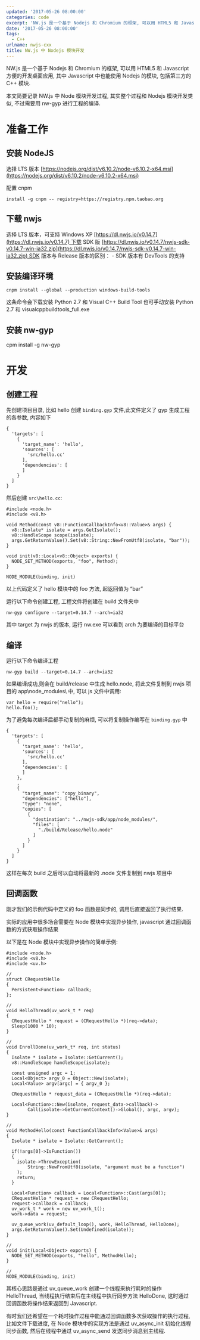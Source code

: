 ```yaml
---
updated: '2017-05-26 08:00:00'
categories: code
excerpt: 'NW.js 是一个基于 Nodejs 和 Chromium 的框架, 可以用 HTML5 和 Javascript 方便的开发桌面应用, 其中 Javascript 中也能使用 Nodejs 的模块, 包括第三方的 C++ 模块.'
date: '2017-05-26 08:00:00'
tags:
  - C++
urlname: nwjs-cxx
title: NW.js 中 Nodejs 模块开发
---
```


NW.js 是一个基于 Nodejs 和 Chromium 的框架, 可以用 HTML5 和 Javascript 方便的开发桌面应用, 其中 Javascript 中也能使用 Nodejs 的模块, 包括第三方的 C++ 模块.


本文简要记录 NW.js 中 Node 模块开发过程, 其实整个过程和 Nodejs 模块开发类似, 不过需要用 nw-gyp 进行工程的编译.


# 准备工作


## 安装 NodeJS


选择 LTS 版本 [https://nodejs.org/dist/v6.10.2/node-v6.10.2-x64.msi](https://nodejs.org/dist/v6.10.2/node-v6.10.2-x64.msi)


配置 cnpm


```text
install -g cnpm -- registry=https://registry.npm.taobao.org

```


## 下载 nwjs


选择 LTS 版本，可支持 Windows XP [https://dl.nwjs.io/v0.14.7](https://dl.nwjs.io/v0.14.7) 下载 SDK 版 [https://dl.nwjs.io/v0.14.7/nwjs-sdk-v0.14.7-win-ia32.zip](https://dl.nwjs.io/v0.14.7/nwjs-sdk-v0.14.7-win-ia32.zip) SDK 版本与 Release 版本的区别： - SDK 版本有 DevTools 的支持


## 安装编译环境


```text
cnpm install --global --production windows-build-tools

```


这条命令会下载安装 Python 2.7 和 Visual C++ Build Tool 也可手动安装 Python 2.7 和 visualcppbuildtools_full.exe


## 安装 nw-gyp


cpm install -g nw-gyp


# 开发


## 创建工程


先创建项目目录, 比如 hello 创建 `binding.gyp` 文件,此文件定义了 gyp 生成工程的各参数, 内容如下


```text
{
  'targets': [
    {
      'target_name': 'hello',
      'sources': [
        'src/hello.cc'
      ],
      'dependencies': [
      ]
    }
  ]
}

```


然后创建 `src\hello.cc`:


```text
#include <node.h>
#include <v8.h>

void Method(const v8::FunctionCallbackInfo<v8::Value>& args) {
  v8::Isolate* isolate = args.GetIsolate();
  v8::HandleScope scope(isolate);
  args.GetReturnValue().Set(v8::String::NewFromUtf8(isolate, "bar"));
}

void init(v8::Local<v8::Object> exports) {
  NODE_SET_METHOD(exports, "foo", Method);
}

NODE_MODULE(binding, init)

```


以上代码定义了 hello 模块中的 foo 方法, 起返回值为 “bar”


运行以下命令创建工程, 工程文件将创建在 build 文件夹中


```text
nw-gyp configure --target=0.14.7 --arch=ia32

```


其中 target 为 nwjs 的版本, 运行 nw.exe 可以看到 arch 为要编译的目标平台


## 编译


运行以下命令编译工程


```text
nw-gyp build --target=0.14.7 --arch=ia32

```


如果编译成功,则会在 build/release 中生成 hello.node, 将此文件复制到 nwjs 项目的 app\node_modules\ 中, 可以 js 文件中调用:


```text
var hello = require("nello");
hello.foo();

```


为了避免每次编译后都手动复制的麻烦, 可以将复制操作编写在 `binding.gyp` 中


```text
{
  'targets': [
    {
      'target_name': 'hello',
      'sources': [
        'src/hello.cc'
      ],
      'dependencies': [
      ]
    },
    ,
    {
      "target_name": "copy_binary",
      "dependencies": ["hello"],
      "type": "none",
      "copies": [
        {
          "destination": "../nwjs-sdk/app/node_modules/",
          "files": [
            "./build/Release/hello.node"
          ]
        }
      ]
    }
  ]
}

```


这样在每次 build 之后可以自动将最新的 .node 文件复制到 nwjs 项目中


## 回调函数


刚才我们的示例代码中定义的 foo 函数是同步的, 调用后直接返回了执行结果.


实际的应用中很多场合需要在 Node 模块中实现异步操作, javascript 通过回调函数的方式获取操作结果


以下是在 Node 模块中实现异步操作的简单示例:


```text
#include <node.h>
#include <v8.h>
#include <uv.h>

//
struct CRequestHello
{
  Persistent<Function> callback;
};

//
void HelloThread(uv_work_t * req)
{
  CRequestHello * request = (CRequestHello *)(req->data);
  Sleep(1000 * 10);
}

//
void EnrollDone(uv_work_t* req, int status)
{
  Isolate * isolate = Isolate::GetCurrent();
  v8::HandleScope handleScope(isolate);

  const unsigned argc = 1;
  Local<Object> argv_0 = Object::New(isolate);
  Local<Value> argv[argc] = { argv_0 };

  CRequestHello * request_data = (CRequestHello *)(req->data);

  Local<Function>::New(isolate, request_data->callback)->
        Call(isolate->GetCurrentContext()->Global(), argc, argv);
}

//
void MethodHello(const FunctionCallbackInfo<Value>& args)
{
  Isolate * isolate = Isolate::GetCurrent();

  if(!args[0]->IsFunction())
  {
    isolate->ThrowException(
        String::NewFromUtf8(isolate, "argument must be a function")
    );
    return;
  }

  Local<Function> callback = Local<Function>::Cast(args[0]);
  CRequestHello * request = new CRequestHello;
  request->callback = callback;
  uv_work_t * work = new uv_work_t();
  work->data = request;

  uv_queue_work(uv_default_loop(), work, HelloThread, HelloDone);
  args.GetReturnValue().Set(Undefined(isolate));
}

//
void init(Local<Object> exports) {
  NODE_SET_METHOD(exports, "hello", MethodHello);
}

//
NODE_MODULE(binding, init)

```


其核心思路是通过 uv_queue_work 创建一个线程来执行耗时的操作 HelloThread, 当线程执行结束后在主线程中执行同步方法 HelloDone, 这时通过回调函数将操作结果返回到 Javascript.


有时我们还希望在一个耗时操作过程中能通过回调函数多次获取操作的执行过程, 比如文件下载进度, 在 Node 模块中的实现方法是通过 uv_async_init 初始化线程同步函数, 然后在线程中通过 uv_async_send 发送同步消息到主线程.

